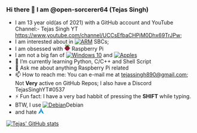 ### Hi there 👋 I am @open-sorcerer64 (Tejas Singh)
- I am 13 year old(as of 2021) with a GitHub account and YouTube Channel:- Tejas Singh YT https://www.youtube.com/channel/UCCsEfbaCHPjM0Dhx69TrJPw;
- I am interested about in [<img src="https://github.com/TaranVH/LOGOS/raw/master/ARM%20logo_blue_RGB.png" alt="ARM" width=32px/>](https://www.arm.com) SBCs;
- I am obsessed with [![Raspberry Pi](https://github.com/iiiypuk/rpi-icon/raw/master/16.png)](https://www.raspberrypi.org) Raspberry Pi
- I am not a big fan of [<img src="https://github.com/TaranVH/LOGOS/raw/master/Windows%2010%20logo.png" height=16px alt="Windows 10"/>](https://www.microsoft.com/windows/) and [<img src="https://raw.githubusercontent.com/lukas-w/font-logos/master/vectors/apple.svg" height=16px alt="Apples"/>](https://www.apple.com/macos) 
- 🌱 I’m currently learning Python, C/C++ and Shell Script
- 💬 Ask me about anything Raspberry Pi related
- 📫 How to reach me: You can e-mail me at tejassingh890@gmail.com;  Not **Very** active on GitHub Repos; I also have a Discord TejasSinghYT#0537
- ⚡ Fun fact: I have a very bad habbit of pressing the **SHIFT** while typing.
- BTW, I use [<img src="https://raw.githubusercontent.com/lukas-w/font-logos/master/vectors/debian.svg" height="16px" alt="Debian"/>](https://www.debian.org/)Debian
- and hate [<img src="https://raw.githubusercontent.com/JotaRandom/archlinux-artwork/master/icons/archlinux-icon-crystal-64.svg" height="16px" alt="Arch"/>](https://archlinuxarm.org/)






[![Tejas' GitHub stats](https://github-readme-stats.vercel.app/api?username=open-sorcerer64)](https://github.com/anuraghazra/github-readme-stats)
